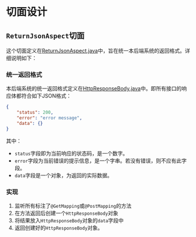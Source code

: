 # 切面设计

## `ReturnJsonAspect`切面

这个切面定义在[ReturnJsonAspect.java](https://github.com/alipapa-nwu/library-seat-manage/blob/2480ca8411667d4dfdd849b9abbdab2d6523c0bd/backend/src/main/java/cn/alipapa/seat/aspect/ReturnJsonAspect.java)中，旨在统一本后端系统的返回格式。详细说明如下：

### 统一返回格式

本后端系统的统一返回格式定义在[HttpResponseBody.java](https://github.com/alipapa-nwu/library-seat-manage/blob/22b49cf047a623a773af631b46b867f18b9034a5/backend/src/main/java/cn/alipapa/seat/bean/HttpResponseBody.java)中。即所有接口的响应体都符合如下JSON格式：

```json
{
	"status": 200,
	"error": "error message",
	"data": {}
}
```

其中：

- `status`字段即为当前响应的状态码，是一个数字。
- `error`字段为当前错误的提示信息，是一个字串。若没有错误，则不应有此字段。
- `data`字段是一个对象，为返回的实际数据。

### 实现

1. 监听所有标注了`@GetMapping`或`@PostMapping`的方法
2. 在方法返回后创建一个`HttpResponseBody`对象
3. 将结果放入`HttpResponseBody`对象的`data`字段中
4. 返回创建好的`HttpResponseBody`对象。